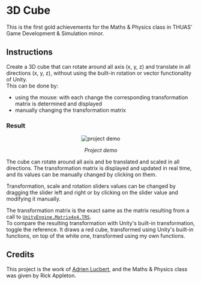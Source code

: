 # 3D Cube

This is the first gold achievements for the Maths & Physics class in THUAS'
Game Development & Simulation minor.

## Instructions

Create a 3D cube that can rotate around all axis (x, y, z) and translate in all
directions (x, y, z), without using the built-in rotation or vector
functionality of Unity.  
This can be done by:

- using the mouse: with each change the corresponding transformation matrix is
determined and displayed
- manually changing the transformation matrix

### Result

<div align="center">
  <img src="./resources/demo.gif" alt="project demo"/>
  <p><i>Project demo</i></p>
</div>

The cube can rotate around all axis and be translated and scaled in all
directions. The transformation matrix is displayed and updated in real time,
and its values can be manually changed by clicking on them.

Transformation, scale and rotation sliders values can be changed by dragging the
slider left and right or by clicking on the slider value and modifying it
manually.

The transformation matrix is the exact same as the matrix resulting from a call
to [`UnityEngine.Matrix4x4.TRS`](https://docs.unity3d.com/ScriptReference/Matrix4x4.TRS.html).  
To compare the resulting transformation with Unity's built-in transformation,
toggle the reference. It draws a red cube, transformed using Unity's built-in
functions, on top of the white one, transformed using my own functions.

## Credits

This project is the work of [Adrien Lucbert](https://github.com/adrienlucbert),
and the Maths & Physics class was given by Rick Appleton.
